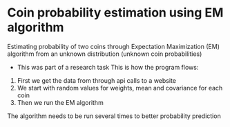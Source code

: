 # Coin probability estimation using EM algorithm
Estimating probability of two coins through Expectation Maximization (EM) algorithm from an unknown distribution (unknown coin probabilities)
- This was part of a research task
This is how the program flows:
1) First we get the data from through api calls to a website
2) We start with random values for weights, mean and covariance for each coin 
3) Then we run the EM algorithm 

The algorithm needs to be run several times to better probability prediction
